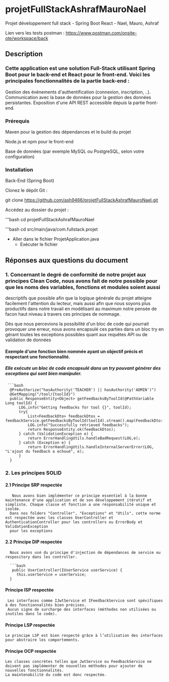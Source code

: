 # projetFullStackAshrafMauroNael
Projet développement full stack - Spring Boot React - Nael, Mauro, Ashraf


Lien vers les tests postman : https://www.postman.com/onsite-ote/workspace/back

## Description

### Cette application est une solution Full-Stack utilisant Spring Boot pour le back-end et React pour le front-end. Voici les principales fonctionnalités de la partie back-end :
Gestion des événements d'authentification (connexion, inscription, ..).
Communication avec la base de données pour la gestion des données persistantes.
Exposition d'une API REST accessible depuis la partie front-end.

### Prérequis

Maven pour la gestion des dépendances et le build du projet

Node.js et npm pour le front-end

Base de données (par exemple MySQL ou PostgreSQL, selon votre configuration)

### Installation

Back-End (Spring Boot)

Clonez le dépôt Git :

git clone https://github.com/ash9466/projetFullStackAshrafMauroNael.git

Accédez au dossier du projet :

  '''bash
  cd projetFullStackAshrafMauroNael

  '''bash
  cd src/main/java/com.fullstack.projet

  - Aller dans le fichier ProjetApplication.java
    - Exécuter le fichier

## Réponses aux questions du document

  ### 1. Concernant le degré de conformité de notre projet aux principes Clean Code, nous avons fait de notre possible pour que les noms des variables, fonctions et modules soient aussi
  descriptifs que possible afin que la logique générale du projet atteigne facilement l'attention du lecteur, mais aussi afin que nous soyons plus productifs dans notre travail en modélisant
  au maximum notre pensée de facon haut niveau à travers ces principes de nommage.

  Dès que nous percevions la possibilité d'un bloc de code qui pourrait provoquer une erreur, nous avons encapsulé ces parties dans un bloc try en gérant toutes les exceptions possibles quant aux requêtes API ou de validation de données 

   #### Exemple d'une fonction bien nommée ayant un objectif précis et respectant une fonctionnalité.
   
   ##### Elle exécute un bloc de code encapsulé dans un try pouvant générer des exceptions qui sont bien manipuler.
   
     ```bash
      @PreAuthorize("hasAuthority('TEACHER') || hasAuthority('ADMIN')")
      @GetMapping("/tool/{toolId}")
      public ResponseEntity<Object> getFeedbacksByToolId(@PathVariable Long toolId) {
          LOG.info("Getting feedbacks for tool {}", toolId);
          try{
              List<FeedbackDto> feedbackDtos = feedbackService.getFeedbacksByToolId(toolId).stream().map(FeedbackDto::fromFeedback).toList();
              LOG.info("Successfully retrieved feedbacks");
              return ResponseEntity.ok(feedbackDtos);
          } catch (ValidationException e) {
              return ErrorHandlingUtils.handleBadRequest(LOG,e);
          } catch (Exception e) {
              return ErrorHandlingUtils.handleInternalServerError(LOG, "L'ajout du feedback a echoué", e);
          }
      }

  ### 2. Les principes SOLID

  #### 2.1 Principe SRP respectée

       Nous avons bien implémenter ce principe essentiel à la bonne maintenance d'une application et de son développement itératif et simpliste. Chaque classe et fonction a une résponsabilité unique et isolée.
      Dans nos folders "Controller", "Exceptions" et "Utils", cette norme est respectée avec les classes UserController et AuthenticationController pour les controllers ou ErrorBody et ValidationException
      pour les exceptions

  #### 2.2 Principe DIP respectée

      Nous avons usé du principe d'injection de dépendances de service ou respository dans les controller.

      ```bash
       public UserController(IUserService userService) {
         this.userService = userService;
      }

  #### Principe ISP respectée

     Les interfaces comme IJwtService et IFeedbackService sont spévifiques à des fonctionnalités bien précises.
     Aucun signe de surcharge des interfaces (méthodes non utilisées ou inutiles dans le code).

  #### Principe LSP respectée
  
    Le principe LSP est bien respecté grâce à l’utilisation des interfaces pour abstraire les comportements.
     
  #### Principe OCP respectée
    
    Les classes concrètes telles que JwtService ou FeedbackService ne doivent pas implémenter de nouvelles méthodes pour ajouter de nouvelles fonctionnalités. 
    La maintenabilité du code est donc respectée.
